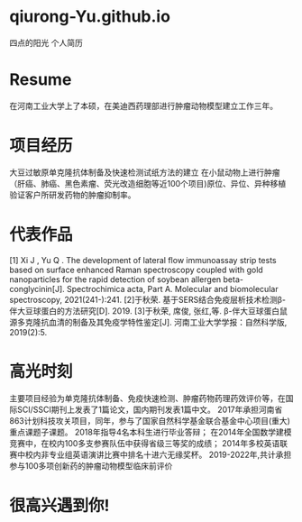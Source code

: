 # qiurong-Yu.github.io
四点的阳光 个人简历

# Resume

在河南工业大学上了本硕，在美迪西药理部进行肿瘤动物模型建立工作三年。

# 项目经历

大豆过敏原单克隆抗体制备及快速检测试纸方法的建立
在小鼠动物上进行肿瘤（肝癌、肺癌、黑色素瘤、荧光改造细胞等近100个项目)原位、异位、异种移植验证客户所研发药物的肿瘤抑制率。

# 代表作品

[1] Xi J ,  Yu Q . The development of lateral flow immunoassay strip tests based on surface enhanced Raman spectroscopy coupled with gold nanoparticles for the rapid detection of soybean allergen beta-conglycinin[J]. Spectrochimica acta, Part A. Molecular and biomolecular spectroscopy, 2021(241-):241.
[2]于秋荣. 基于SERS结合免疫层析技术检测β-伴大豆球蛋白的方法研究[D].  2019.
[3]于秋荣, 席俊, 张红,等. β-伴大豆球蛋白鼠源多克隆抗血清的制备及其免疫学特性鉴定[J]. 河南工业大学学报：自然科学版, 2019(2):5.

# 高光时刻

主要项目经验为单克隆抗体制备、免疫快速检测、肿瘤药物药理药效评价等，在国际SCI/SSCI期刊上发表了1篇论文，国内期刊发表1篇中文。
2017年承担河南省863计划科技攻关项目，同年，参与了国家自然科学基金联合基金中心项目(重大)重点课题子课题。
2018年指导4名本科生进行毕业答辩；
在2014年全国数学建模竞赛中，在校内100多支参赛队伍中获得省级三等奖的成绩；
2014年多校英语联赛中校内非专业组英语演讲比赛中排名十进六无缘奖杯。
2019-2022年,共计承担参与100多项创新药的肿瘤动物模型临床前评价

# 很高兴遇到你!

